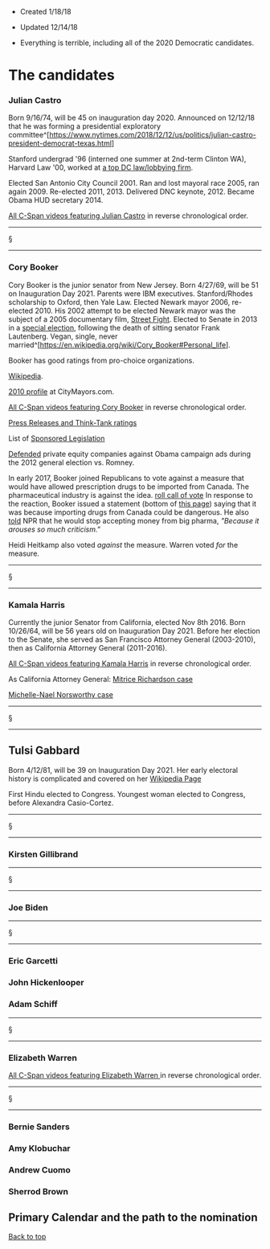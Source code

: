 

[]()

* Created 1/18/18

* Updated 12/14/18 

* Everything is terrible, including all of the 2020 Democratic candidates.


# The candidates 

### Julian Castro

Born 9/16/74, will be 45 on inauguration day 2020. Announced on 12/12/18 that he
was forming a presidential exploratory
committee^[<https://www.nytimes.com/2018/12/12/us/politics/julian-castro-president-democrat-texas.html>]

Stanford undergrad '96 (interned one summer at 2nd-term Clinton WA), Harvard Law
'00, worked at [a top DC law/lobbying
firm](https://en.wikipedia.org/wiki/Akin_Gump_Strauss_Hauer_%26_Feld).

Elected San Antonio City Council 2001. Ran and lost mayoral race 2005, ran again
2009. Re-elected 2011, 2013.  Delivered DNC keynote, 2012. Became Obama HUD
      secretary 2014. 

[All C-Span videos featuring Julian
Castro](https://www.c-span.org/search/?searchtype=Videos&query=julian+castro) in
reverse chronological order.


---------------------- 

 §

----------------------



### Cory Booker 


Cory Booker is the junior senator from New Jersey. Born 4/27/69, will be 51 on 
Inauguration Day 2021. Parents were IBM executives. Stanford/Rhodes scholarship
to Oxford, then Yale Law.  Elected Newark mayor 2006, re-elected 2010.  His
2002 attempt to be elected Newark mayor was the subject of a 2005 documentary
film, [Street Fight](https://en.wikipedia.org/wiki/Street_Fight_(film)). Elected
to Senate in 2013 in a [special election](https://en.wikipedia.org/wiki/United_States_Senate_special_election_in_New_Jersey,_2013),
following the death of sitting senator Frank Lautenberg.  Vegan, single, never
married^[<https://en.wikipedia.org/wiki/Cory_Booker#Personal_life>]. 

Booker has good ratings from pro-choice organizations. 

[Wikipedia](https://en.wikipedia.org/wiki/Cory_Booker).

[2010 profile](http://www.citymayors.com/mayors/newark-mayor.html) at
CityMayors.com. 

[All C-Span videos featuring Cory
Booker](https://www.c-span.org/search/?sdate=&edate=&searchtype=Videos&sort=Most+Recent+Event&text=0&all%5B%5D=cory&all%5B%5D=booker)
in reverse chronological order.

[Press Releases and Think-Tank
ratings](https://votesmart.org/candidate/76151/cory-booker)

List of [Sponsored
Legislation](https://www.congress.gov/member/cory-booker/B001288)


 [Defended](https://www.youtube.com/watch?v=zh3BDsFKdFk) private equity
companies against Obama campaign ads during the 2012 general election vs.
Romney.

In early 2017, Booker joined Republicans to vote against a measure that would
have allowed prescription drugs to be imported from Canada. The pharmaceutical
industry is against the idea. [roll call of
vote](https://www.senate.gov/legislative/LIS/roll_call_lists/roll_call_vote_cfm.cfm?congress=115&session=1&vote=00020#position)
In response to the reaction, Booker issued a statement (bottom of [this
page](https://theslot.jezebel.com/for-some-reason-cory-booker-and-12-other-dems-killed-a-1791116094))
saying that it was because importing drugs from Canada could be dangerous. He
also
[told](https://theintercept.com/2017/06/30/cory-booker-will-pause-fundraising-from-big-pharma-because-it-arouses-so-much-criticism/)
NPR that he would stop accepting money from big pharma, *"Because it arouses so
much criticism."*

Heidi Heitkamp also voted *against* the measure. Warren voted *for* the measure.




---------------------- 

 §

----------------------


### Kamala Harris


Currently the junior Senator from California, elected Nov 8th 2016. Born
10/26/64, will be 56 years old on Inauguration Day 2021. Before her election to
the Senate, she served as San Francisco Attorney General (2003-2010), then as
California Attorney General (2011-2016).

[All C-Span videos featuring Kamala
Harris](https://www.c-span.org/search/?searchtype=Videos&query=Kamala+Harris) in
reverse chronological order.



 As California Attorney General: [Mitrice Richardson
case](https://en.wikipedia.org/wiki/Death_of_Mitrice_Richardson)

[Michelle-Nael Norsworthy
case](https://en.wikipedia.org/wiki/Kamala_Harris#Michelle-Lael_Norsworthy_case)


---------------------- 

 §

----------------------




## Tulsi Gabbard

Born 4/12/81, will be 39 on Inauguration Day 2021. Her early electoral history
is complicated and covered on her [Wikipedia
Page](https://en.wikipedia.org/wiki/Tulsi_Gabbard#Hawaii_House_of_Representatives_(2002–2004)) 

First Hindu elected to Congress. Youngest woman elected to Congress, before
Alexandra Casio-Cortez.

---------------------- 

 §

----------------------



### Kirsten Gillibrand 

---------------------- 

 §

----------------------


### Joe Biden

---------------------- 

 §

----------------------


### Eric Garcetti

### John Hickenlooper

### Adam Schiff

---------------------- 

 §

----------------------


### Elizabeth Warren

[All C-Span videos featuring Elizabeth Warren
](https://www.c-span.org/search/?searchtype=Videos&query=elizabeth+Warren) in
reverse chronological order.

---------------------- 

 §

----------------------



### Bernie Sanders

### Amy Klobuchar

### Andrew Cuomo

### Sherrod Brown



## Primary Calendar and the path to the nomination




 <a href="#top">Back to top</a>
